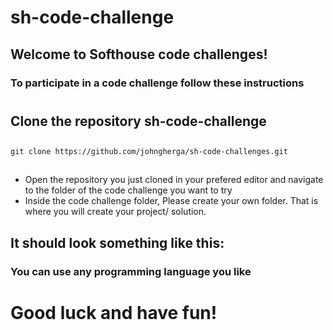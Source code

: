 # sh-code-challenge

## Welcome to Softhouse code challenges!

### To participate in a code challenge follow these instructions
#
## Clone the repository sh-code-challenge
##
```
git clone https://github.com/johngherga/sh-code-challenges.git
```
##
- Open the repository you just cloned in your prefered editor and navigate to the folder of the code challenge you want to try
- Inside the code challenge folder, Please create your own folder. That is where you will create your project/ solution.

## It should look something like this:



### You can use any programming language you like

#
# Good luck and have fun!
